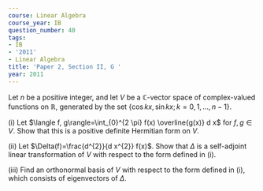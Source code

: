 ```yaml
---
course: Linear Algebra
course_year: IB
question_number: 40
tags:
- IB
- '2011'
- Linear Algebra
title: 'Paper 2, Section II, G '
year: 2011
---
```




Let $n$ be a positive integer, and let $V$ be a $\mathbb{C}$-vector space of complex-valued functions on $\mathbb{R}$, generated by the set $\{\cos k x, \sin k x ; k=0,1, \ldots, n-1\}$.

(i) Let $\langle f, g\rangle=\int_{0}^{2 \pi} f(x) \overline{g(x)} d x$ for $f, g \in V$. Show that this is a positive definite Hermitian form on $V$.

(ii) Let $\Delta(f)=\frac{d^{2}}{d x^{2}} f(x)$. Show that $\Delta$ is a self-adjoint linear transformation of $V$ with respect to the form defined in (i).

(iii) Find an orthonormal basis of $V$ with respect to the form defined in (i), which consists of eigenvectors of $\Delta$.